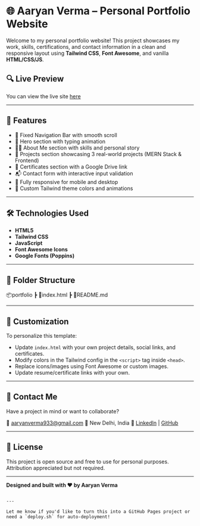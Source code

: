 
# 🌐 Aaryan Verma – Personal Portfolio Website

Welcome to my personal portfolio website! This project showcases my work, skills, certifications, and contact information in a clean and responsive layout using **Tailwind CSS**, **Font Awesome**, and vanilla **HTML/CSS/JS**.

## 🔍 Live Preview

You can view the live site [here](https://aaryan-verma-portofolio.netlify.app/)

---

## 🚀 Features

- 📌 Fixed Navigation Bar with smooth scroll
- 🎯 Hero section with typing animation
- 👨‍💻 About Me section with skills and personal story
- 💼 Projects section showcasing 3 real-world projects (MERN Stack & Frontend)
- 📜 Certificates section with a Google Drive link
- 📬 Contact form with interactive input validation
- 📱 Fully responsive for mobile and desktop
- 🌈 Custom Tailwind theme colors and animations

---

## 🛠️ Technologies Used

- **HTML5**
- **Tailwind CSS**
- **JavaScript**
- **Font Awesome Icons**
- **Google Fonts (Poppins)**

---

## 📁 Folder Structure


📦portfolio
 ┣ 📜index.html
 ┣ 📜README.md

---

## 🔧 Customization

To personalize this template:

* Update `index.html` with your own project details, social links, and certificates.
* Modify colors in the Tailwind config in the `<script>` tag inside `<head>`.
* Replace icons/images using Font Awesome or custom images.
* Update resume/certificate links with your own.

---

## 💌 Contact Me

Have a project in mind or want to collaborate?

📧 [aaryanverma933@gmail.com](mailto:aaryanverma933@gmail.com)
📍 New Delhi, India
🔗 [LinkedIn](https://www.linkedin.com/in/aaryanverma2007/) | [GitHub](https://github.com/KillerHyena)

---

## 📄 License

This project is open source and free to use for personal purposes. Attribution appreciated but not required.

---

**Designed and built with ❤️ by Aaryan Verma**

```

---

Let me know if you'd like to turn this into a GitHub Pages project or need a `deploy.sh` for auto-deployment!
```
